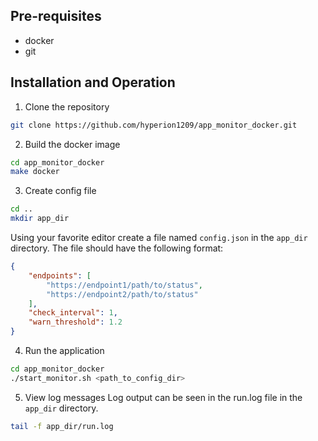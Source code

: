 ## Pre-requisites
- docker
- git

## Installation and Operation
1. Clone the repository
```bash
git clone https://github.com/hyperion1209/app_monitor_docker.git
```
2. Build the docker image
```bash
cd app_monitor_docker
make docker
```
3. Create config file
```bash
cd ..
mkdir app_dir
```
Using your favorite editor create a file named `config.json` in the `app_dir` directory. The file should have the following format:
```json
{
    "endpoints": [
        "https://endpoint1/path/to/status",
        "https://endpoint2/path/to/status"
    ],
    "check_interval": 1,
    "warn_threshold": 1.2
}
```
4. Run the application
```bash
cd app_monitor_docker
./start_monitor.sh <path_to_config_dir>
```
5. View log messages
Log output can be seen in the run.log file in the `app_dir` directory.
```bash
tail -f app_dir/run.log

```
